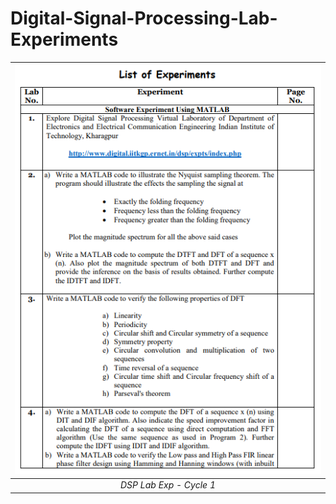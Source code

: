 # Digital-Signal-Processing-Lab-Experiments

| ![](Images/Page_1.PNG) | 
|:--:| 
| *DSP Lab Exp - Cycle 1* |
